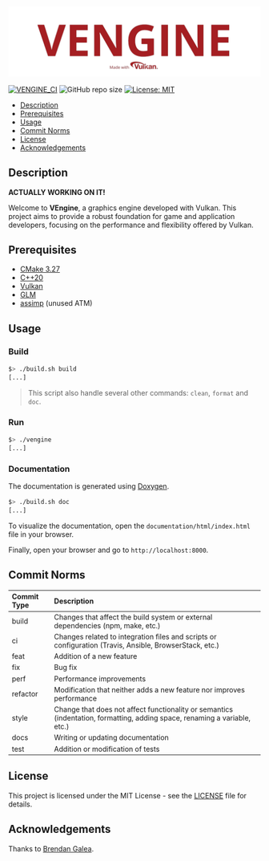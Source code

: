 ![VENGINE_LOGO](docs/assets/logo.png)

[![VENGINE_CI](https://github.com/bobis33/VEngine/actions/workflows/VEngine.yml/badge.svg)](https://github.com/bobis33/VEngine/actions/workflows/VEngine.yml)
![GitHub repo size](https://img.shields.io/github/repo-size/bobis33/VEngine)
[![License: MIT](https://img.shields.io/badge/License-MIT-blue.svg)](LICENSE)


- [Description](#description)
- [Prerequisites](#prerequisites)
- [Usage](#usage)
- [Commit Norms](#commit-norms)
- [License](#license)
- [Acknowledgements](#acknowledgements)


## Description

**ACTUALLY WORKING ON IT!**


Welcome to **VEngine**, a graphics engine developed with Vulkan.
This project aims to provide a robust foundation for game and application developers, focusing on the performance and flexibility offered by Vulkan.


## Prerequisites

- [CMake 3.27](https://cmake.org/)
- [C++20](https://en.cppreference.com/w/cpp/20)
- [Vulkan](https://www.vulkan.org/)
- [GLM](https://github.com/g-truc/glm)
- [assimp](https://www.assimp.org/) (unused ATM)


## Usage

### Build

```bash
$> ./build.sh build
[...]
```
> This script also handle several other commands: `clean`, `format` and `doc`.


### Run

```bash
$> ./vengine
[...]
```


### Documentation

The documentation is generated using [Doxygen](https://www.doxygen.nl/index.html).

```bash
$> ./build.sh doc
[...]
```

To visualize the documentation, open the `documentation/html/index.html` file in your browser.


Finally, open your browser and go to `http://localhost:8000`.

## Commit Norms

| Commit Type | Description                                                                                                               |
|:------------|:--------------------------------------------------------------------------------------------------------------------------|
| build       | Changes that affect the build system or external dependencies (npm, make, etc.)                                           |
| ci          | Changes related to integration files and scripts or configuration (Travis, Ansible, BrowserStack, etc.)                   |
| feat        | Addition of a new feature                                                                                                 |
| fix         | Bug fix                                                                                                                   |
| perf        | Performance improvements                                                                                                  |
| refactor    | Modification that neither adds a new feature nor improves performance                                                     |
| style       | Change that does not affect functionality or semantics (indentation, formatting, adding space, renaming a variable, etc.) |
| docs        | Writing or updating documentation                                                                                         |
| test        | Addition or modification of tests                                                                                         |


## License

This project is licensed under the MIT License - see the [LICENSE](LICENSE) file for details.


## Acknowledgements

Thanks to [Brendan Galea](https://github.com/blurrypiano/littleVulkanEngine).
